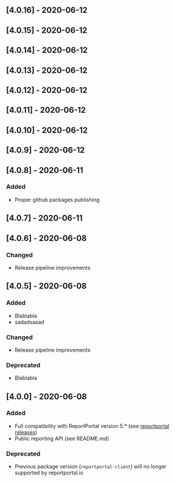 
## [4.0.16] - 2020-06-12

## [4.0.15] - 2020-06-12

## [4.0.14] - 2020-06-12

## [4.0.13] - 2020-06-12

## [4.0.12] - 2020-06-12

## [4.0.11] - 2020-06-12

## [4.0.10] - 2020-06-12

## [4.0.9] - 2020-06-12

## [4.0.8] - 2020-06-11
### Added
- Proper github packages publishing

## [4.0.7] - 2020-06-11

## [4.0.6] - 2020-06-08
### Changed
- Release pipeline improvements

## [4.0.5] - 2020-06-08
### Added
- Blablabla
- sadadsasad

### Changed
- Release pipeline improvements

### Deprecated
- Blablabla

## [4.0.0] - 2020-06-08
### Added
- Full compatibility with ReportPortal version 5.* (see [reportportal releases](https://github.com/reportportal/reportportal/releases))
- Public reporting API (see README.md)

### Deprecated
- Previous package version (`reportportal-client`) will no longer supported by reportportal.io

